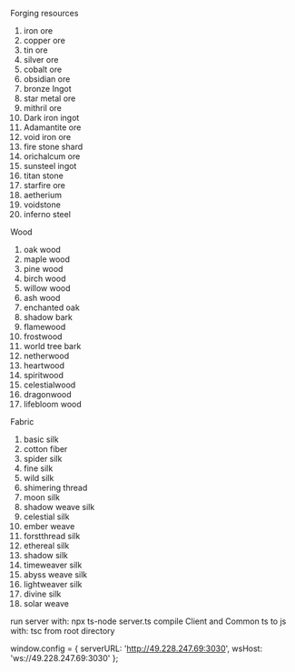 Forging resources
1. iron ore
2. copper ore
3. tin ore
4. silver ore
5. cobalt ore
6. obsidian ore
7. bronze Ingot
8. star metal ore
9. mithril ore
10. Dark iron ingot
11. Adamantite ore
12. void iron ore
13. fire stone shard
14. orichalcum ore
15. sunsteel ingot
16. titan stone
17. starfire ore
18. aetherium
19. voidstone
20. inferno steel

Wood
1. oak wood
2. maple wood
3. pine wood
4. birch wood
5. willow wood
6. ash wood
7. enchanted oak
8. shadow bark
9. flamewood
10. frostwood
11. world tree bark
12. netherwood
13. heartwood
14. spiritwood
15. celestialwood
16. dragonwood
17. lifebloom wood

Fabric
1. basic silk
2. cotton fiber
3. spider silk
4. fine silk
5. wild silk
6. shimering thread
7. moon silk
8. shadow weave silk
9. celestial silk
10. ember weave
11. forstthread silk
12. ethereal silk
13. shadow silk
14. timeweaver silk
15. abyss weave silk
16. lightweaver silk
17. divine silk
18. solar weave

run server with: npx ts-node server.ts
compile Client and Common ts to js with: tsc from root directory


window.config = {
    serverURL: 'http://49.228.247.69:3030',
    wsHost: 'ws://49.228.247.69:3030'
};
